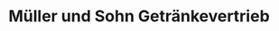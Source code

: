 ---
title: "Müller und Sohn Getränkevertrieb"
url: /lauterbach/mueller-und-sohn-getraenkevertrieb/
shop: Getränke
---